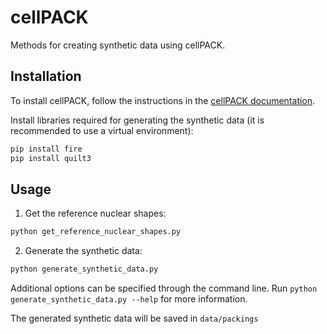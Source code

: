 # cellPACK

Methods for creating synthetic data using cellPACK.

## Installation

To install cellPACK, follow the instructions in the [cellPACK documentation](https://github.com/mesoscope/cellpack).

Install libraries required for generating the synthetic data (it is recommended to use a virtual environment):

```bash
pip install fire
pip install quilt3
```

## Usage

1. Get the reference nuclear shapes:

```bash
python get_reference_nuclear_shapes.py
```

2. Generate the synthetic data:

```bash
python generate_synthetic_data.py
```

Additional options can be specified through the command line. Run `python generate_synthetic_data.py --help` for more information.

The generated synthetic data will be saved in `data/packings`
